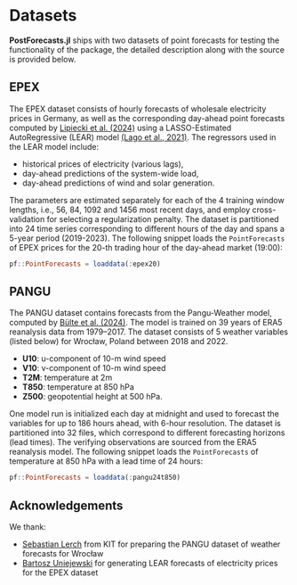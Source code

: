 # Datasets
**PostForecasts.jl** ships with two datasets of point forecasts for testing the functionality of the package, the detailed description along with the source is provided below.

## EPEX
The EPEX dataset consists of hourly forecasts of wholesale electricity prices in Germany, as well as the corresponding day-ahead point forecasts computed by [Lipiecki et al. (2024)](https://doi.org/10.1016/j.eneco.2024.107934) using a LASSO-Estimated AutoRegressive (LEAR) model [(Lago et al., 2021)](https://doi.org/10.1016/j.apenergy.2021.116983). The regressors used in the LEAR model include: 
- historical prices of electricity (various lags), 
- day-ahead predictions of the system-wide load,  
- day-ahead predictions of wind and solar generation.

The parameters are estimated separately for each of the 4 training window lengths, i.e., 56, 84, 1092 and 1456 most recent days, and employ cross-validation for selecting a regularization penalty. The dataset is partitioned into 24 time series corresponding to different hours of the day and spans a 5-year period (2019-2023). The following snippet loads the `PointForecasts` of EPEX prices for the 20-th trading hour of the day-ahead market (19:00):
```julia
pf::PointForecasts = loaddata(:epex20)
```

## PANGU
The PANGU dataset contains forecasts from the Pangu-Weather model, computed by [Bülte et al. (2024)](https://arxiv.org/abs/2403.13458). The model is trained on 39 years of ERA5 reanalysis data from 1979–2017. The dataset consists of 5 weather variables (listed below) for Wrocław, Poland between 2018 and 2022.
- **U10**: u-component of 10-m wind speed
- **V10**: v-component of 10-m wind speed
- **T2M**: temperature at 2m
- **T850**: temperature at 850 hPa
- **Z500**: geopotential height at 500 hPa.

One model run is initialized each day at midnight and used to forecast the variables for up to 186 hours ahead, with 6-hour resolution. The dataset is partitioned into 32 files, which correspond to different forecasting horizons (lead times). The verifying observations are sourced from the ERA5 reanalysis model. The following snippet loads the `PointForecasts` of temperature at 850 hPa with a lead time of 24 hours:
```julia
pf::PointForecasts = loaddata(:pangu24t850)
```

## Acknowledgements
We thank: 
- [Sebastian Lerch](https://sites.google.com/site/sebastianlerch/) from KIT for preparing the PANGU dataset of weather forecasts for Wrocław
- [Bartosz Uniejewski](https://scholar.google.pl/citations?user=t3QHuHEAAAAJ&hl) for generating LEAR forecasts of electricity prices for the EPEX dataset
